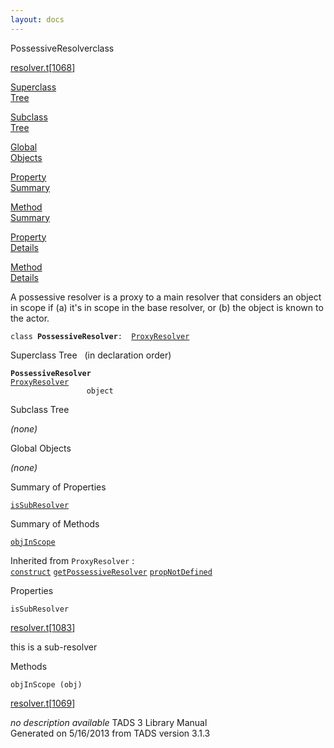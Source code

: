 ```yaml
---
layout: docs
---
```

<span class="title">PossessiveResolver</span><span class="type">class</span>

[resolver.t](../file/resolver.t.html)\[[1068](../source/resolver.t.html#1068)\]

[Superclass  
Tree](#_SuperClassTree_)

[Subclass  
Tree](#_SubClassTree_)

[Global  
Objects](#_ObjectSummary_)

[Property  
Summary](#_PropSummary_)

[Method  
Summary](#_MethodSummary_)

[Property  
Details](#_Properties_)

[Method  
Details](#_Methods_)



A possessive resolver is a proxy to a main resolver that considers an
object in scope if (a) it's in scope in the base resolver, or (b) the
object is known to the actor.

`class `**`PossessiveResolver`**` :   `[`ProxyResolver`](../object/ProxyResolver.html)



<span id="_SuperClassTree_"></span>



<span class="hdln">Superclass Tree</span>   (in declaration order)



**`PossessiveResolver`**  
[`ProxyResolver`](../object/ProxyResolver.html)  
`                 object`  
<span id="_SubClassTree_"></span>



<span class="hdln">Subclass Tree</span>  



*(none)* <span id="_ObjectSummary_"></span>



<span class="hdln">Global Objects</span>  



*(none)* <span id="_PropSummary_"></span>



<span class="hdln">Summary of Properties</span>  



[`isSubResolver`](#isSubResolver)



<span id="_MethodSummary_"></span>



<span class="hdln">Summary of Methods</span>  



[`objInScope`](#objInScope)

Inherited from `ProxyResolver` :  
[`construct`](../object/ProxyResolver.html#construct) [`getPossessiveResolver`](../object/ProxyResolver.html#getPossessiveResolver) [`propNotDefined`](../object/ProxyResolver.html#propNotDefined)

<span id="_Properties_"></span>



<span class="hdln">Properties</span>  



<span id="isSubResolver"></span>

`isSubResolver`

[resolver.t](../file/resolver.t.html)\[[1083](../source/resolver.t.html#1083)\]



this is a sub-resolver



<span id="_Methods_"></span>



<span class="hdln">Methods</span>  



<span id="objInScope"></span>

`objInScope (obj)`

[resolver.t](../file/resolver.t.html)\[[1069](../source/resolver.t.html#1069)\]



*no description available*
TADS 3 Library Manual  
Generated on 5/16/2013 from TADS version 3.1.3


